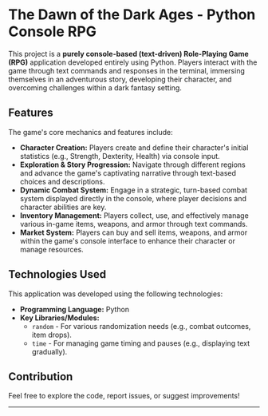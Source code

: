 # The Dawn of the Dark Ages - Python Console RPG

This project is a **purely console-based (text-driven) Role-Playing Game (RPG)** application developed entirely using Python. Players interact with the game through text commands and responses in the terminal, immersing themselves in an adventurous story, developing their character, and overcoming challenges within a dark fantasy setting.

## Features

The game's core mechanics and features include:

* **Character Creation:** Players create and define their character's initial statistics (e.g., Strength, Dexterity, Health) via console input.
* **Exploration & Story Progression:** Navigate through different regions and advance the game's captivating narrative through text-based choices and descriptions.
* **Dynamic Combat System:** Engage in a strategic, turn-based combat system displayed directly in the console, where player decisions and character abilities are key.
* **Inventory Management:** Players collect, use, and effectively manage various in-game items, weapons, and armor through text commands.
* **Market System:** Players can buy and sell items, weapons, and armor within the game's console interface to enhance their character or manage resources.

## Technologies Used

This application was developed using the following technologies:

* **Programming Language:** Python
* **Key Libraries/Modules:**
    * `random` - For various randomization needs (e.g., combat outcomes, item drops).
    * `time` - For managing game timing and pauses (e.g., displaying text gradually).


## Contribution

Feel free to explore the code, report issues, or suggest improvements!

---
